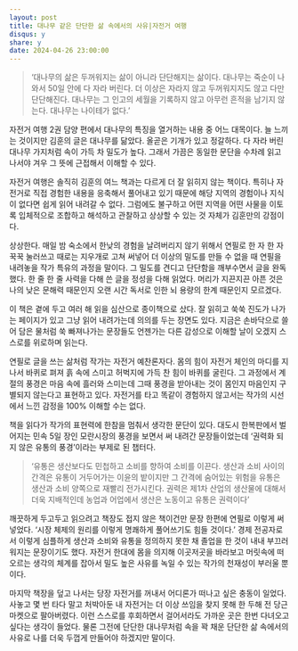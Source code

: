```yaml
---
layout: post
title: 대나무 같은 단단한 삶 속에서의 사유|자전거 여행
disqus: y
share: y
date: 2024-04-26 23:00:00
---
```


>‘대나무의 삶은 두꺼워지는 삶이 아니라 단단해지는 삶이다. 대나무는 죽순이 나와서 50일 안에 다 자라 버린다. 더 이상은 자라지 않고 두꺼워지지도 않고 다만 단단해진다. 대나무는 그 인고의 세월을 기록하지 않고 아무런 흔적을 남기지 않는다. 대나무는 나이테가 없다.’



자전거 여행 2권 담양 편에서 대나무의 특징을 열거하는 내용 중 어느 대목이다. 늘 느끼는 것이지만 김훈의 글은 대나무를 닮았다. 올곧은 기개가 있고 정갈하다. 다 자라 버린 대나무 가지처럼 속이 가득 차 밀도가 높다. 그래서 가끔은 동일한 문단을 수차례 읽고 나서야 겨우 그 뜻에 근접해서 이해할 수 있다.



자전거 여행은 솔직히 김훈의 여느 책과는 다르게 더 잘 읽히지 않는 책이다. 특히나 자전거로 직접 경험한 내용을 응축해서 풀어내고 있기 때문에 해당 지역의 경험이나 지식이 없다면 쉽게 읽어 내려갈 수 없다. 그럼에도 불구하고 어떤 지역을 어떤 사물을 이토록 입체적으로 조합하고 해석하고 관찰하고 상상할 수 있는 것 자체가 김훈만의 강점이다.



상상한다. 매일 밤 숙소에서 한낮의 경험을 날려버리지 않기 위해서 연필로 한 자 한 자 꾹꾹 눌러쓰고 때로는 지우개로 고쳐 써넣어 더 이상의 밀도를 만들 수 없을 때 연필을 내려놓을 작가 특유의 과정을 말이다. 그 밀도를 견디고 단단함을 깨부수면서 글을 완독 했다. 한 줄 한 줄 사력을 다해 쓴 글을 정성을 다해 읽었다. 머리가 지끈지끈 아픈 것은 나의 낮은 문해력 때문인지 오랜 시간 독서로 인한 뇌 용량의 한계 때문인지 모르겠다.



이 책은 곁에 두고 여러 해 읽을 심산으로 종이책으로 샀다. 잘 읽히고 쑥쑥 진도가 나가는 페이지가 있고 그냥 읽어 내려가는데 의의를 두는 장면도 있다. 지금은 손바닥으로 쓸어 담은 물처럼 쑥 빠져나가는 문장들도 언젠가는 다른 감성으로 이해할 날이 오겠지 스스로를 위로하며 읽는다.



연필로 글을 쓰는 삶처럼 작가는 자전거 예찬론자다. 몸의 힘이 자전거 체인의 마디를 지나서 바퀴로 펴져 흙 속에 스미고 허벅지에 가득 찬 힘이 바퀴를 굴린다. 그 과정에서 계절의 풍경은 마음 속에 흘러와 스미는데 그때 풍경을 받아내는 것이 몸인지 마음인지 구별되지 않는다고 표현하고 있다. 자전거를 타고 똑같이 경험하지 않고서는 작가의 시선에서 느낀 감정을 100% 이해할 수는 없다.



책을 읽다가 작가의 표현력에 한참을 멈춰서 생각한 문단이 있다. 대도시 한복판에서 벌어지는 민속 5일 장인 모란시장의 풍경을 보면서 써 내려간 문장들이었는데 ‘권력화 되지 않은 유통의 풍경’이라는 부제로 된 챕터다.



>‘유통은 생산보다도 민첩하고 소비를 향하여 소비를 이끈다. 생산과 소비 사이의 간격은 유통이 거두어가는 이윤의 밭이지만 그 간격에 숨어있는 위험을 유통은 생산과 소비 양쪽으로 재빨리 전가시킨다. 권력은 제1차 산업의 생산물에 대해서 더욱 지배적인데 농업과 어업에서 생산은 노동이고 유통은 권력이다’



깨끗하게 두고두고 읽으려고 책장도 접지 않은 책이건만 문장 한편에 연필로 이렇게 써넣었다. ‘시장 체제의 원리를 이렇게 명쾌하게 풀어쓰기도 힘들 것이다.’ 경제 전공자로서 이렇게 심플하게 생산과 소비와 유통을 정의하지 못한 채 졸업을 한 것이 내내 부끄러워지는 문장이기도 했다. 자전거 한대에 몸을 의지해 이곳저곳을 바라보고 머릿속에 떠오르는 생각의 체계를 잡아서 밀도 높은 사유를 녹일 수 있는 작가의 천재성이 부러울 뿐이다.



마지막 책장을 덮고 나서는 당장 자전거를 꺼내서 어디론가 떠나고 싶은 충동이 일었다. 사놓고 몇 번 타다 말고 처박아둔 내 자전거는 더 이상 쓰임을 찾지 못해 한 두해 전 당근마켓으로 팔아버렸다. 이런 스스로를 후회하면서 걸어서라도 가까운 곳은 한번 다녀오고 싶다는 생각이 들었다. 물론 그전에 단단한 대나무처럼 속을 꽉 채운 단단한 삶 속에서의 사유로 나를 더욱 두껍게 만들어야 하겠지만 말이다.
